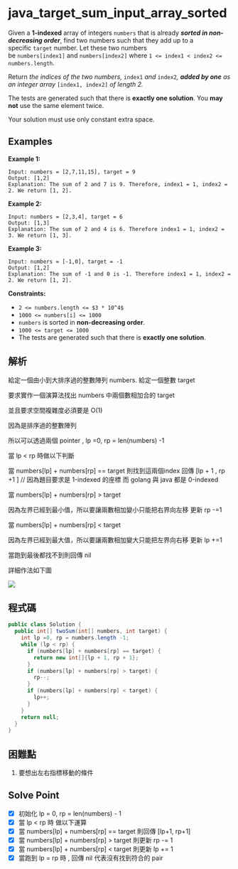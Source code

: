 # java_target_sum_input_array_sorted

Given a **1-indexed** array of integers `numbers` that is already ***sorted in non-decreasing order***, find two numbers such that they add up to a specific `target` number. Let these two numbers be `numbers[index1]` and `numbers[index2]` where `1 <= index1 < index2 <= numbers.length`.

Return *the indices of the two numbers,* `index1` *and* `index2`*, **added by one** as an integer array* `[index1, index2]` *of length 2.*

The tests are generated such that there is **exactly one solution**. You **may not** use the same element twice.

Your solution must use only constant extra space.

## Examples

**Example 1:**

```
Input: numbers = [2,7,11,15], target = 9
Output: [1,2]
Explanation: The sum of 2 and 7 is 9. Therefore, index1 = 1, index2 = 2. We return [1, 2].

```

**Example 2:**

```
Input: numbers = [2,3,4], target = 6
Output: [1,3]
Explanation: The sum of 2 and 4 is 6. Therefore index1 = 1, index2 = 3. We return [1, 3].

```

**Example 3:**

```
Input: numbers = [-1,0], target = -1
Output: [1,2]
Explanation: The sum of -1 and 0 is -1. Therefore index1 = 1, index2 = 2. We return [1, 2].

```

**Constraints:**

- `2 <= numbers.length <= $3 * 10^4$`
- `1000 <= numbers[i] <= 1000`
- `numbers` is sorted in **non-decreasing order**.
- `1000 <= target <= 1000`
- The tests are generated such that there is **exactly one solution**.

## 解析

給定一個由小到大排序過的整數陣列 numbers. 給定一個整數 target

要求實作一個演算法找出 numbers 中兩個數相加合的 target

並且要求空間複雜度必須要是 O(1)

因為是排序過的整數陣列

所以可以透過兩個 pointer , lp =0, rp = len(numbers) -1

當 lp < rp 時做以下判斷

當 numbers[lp] + numbers[rp] == target  則找到這兩個index 回傳 [lp + 1 , rp +1 ] // 因為題目要求是 1-indexed 的座標 而 golang 與 java 都是 0-indexed

當 numbers[lp] + numbers[rp] > target 

因為左界已經到最小值，所以要讓兩數相加變小只能把右界向左移 更新 rp -=1 

當 numbers[lp] + numbers[rp] < target  

因為左界已經到最大值，所以要讓兩數相加變大只能把左界向右移 更新 lp +=1

當跑到最後都找不到則回傳 nil

詳細作法如下圖

![](https://i.imgur.com/knDWRGn.png)


## 程式碼
```java
public class Solution {
  public int[] twoSum(int[] numbers, int target) {
    int lp =0, rp = numbers.length -1;
    while (lp < rp) {
      if (numbers[lp] + numbers[rp] == target) {
        return new int[]{lp + 1, rp + 1};
      }
      if (numbers[lp] + numbers[rp] > target) {
        rp--;
      }
      if (numbers[lp] + numbers[rp] < target) {
        lp++;
      }
    }
    return null;
  }
}

```

## 困難點

1. 要想出左右指標移動的條件

## Solve Point

- [x]  初始化 lp = 0, rp = len(numbers) - 1
- [x]  當 lp < rp 時 做以下運算
- [x]  當 numbers[lp] + numbers[rp] == target 則回傳 [lp+1, rp+1]
- [x]  當 numbers[lp] + numbers[rp] > target 則更新 rp -= 1
- [x]  當 numbers[lp] + numbers[rp] < target 則更新 lp += 1
- [x]  當跑到 lp = rp  時 , 回傳 nil 代表沒有找到符合的 pair